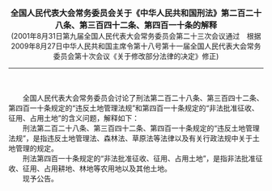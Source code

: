 <div id="div_content"><font color="#760026"></font> <p align="center"><b><font style="font-size:16px;" class="MTitle">全国人民代表大会常务委员会关于《中华人民共和国刑法》第二百二十八条、第三百四十二条、第四百一十条的解释<br></font></b><font style="font-size:14px;">
(2001年8月31日第九届全国人民代表大会常务委员会第二十三次会议通过　根据2009年8月27日中华人民共和国主席令第十八号第十一届全国人民代表大会常务委员会第十次会议《关于修改部分法律的决定》修正)</font></p><hr color="red"><br>
<br>
　　全国人民代表大会常务委员会讨论了刑法第二百二十八条、第三百四十二条、第四百一十条规定的“违反土地管理法规”和第四百一十条规定的“非法批准征收、征用、占用土地”的含义问题，解释如下：<br>
　　刑法第二百二十八条、第三百四十二条、第四百一十条规定的“违反土地管理法规”，是指违反土地管理法、森林法、草原法等法律以及有关行政法规中关于土地管理的规定。<br>
　　刑法第四百一十条规定的“非法批准征收、征用、占用土地”，是指非法批准征收、征用、占用耕地、林地等农用地以及其他土地。<br>
　　现予公告。<br>
<br>
<br>
</div>